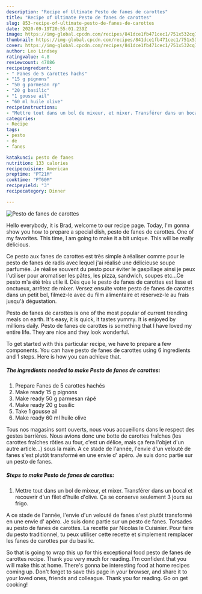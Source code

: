 ```yaml
---
description: "Recipe of Ultimate Pesto de fanes de carottes"
title: "Recipe of Ultimate Pesto de fanes de carottes"
slug: 853-recipe-of-ultimate-pesto-de-fanes-de-carottes
date: 2020-09-19T20:55:01.239Z
image: https://img-global.cpcdn.com/recipes/841dce1fb471cec1/751x532cq70/pesto-de-fanes-de-carottes-photo-principale-de-la-recette.jpg
thumbnail: https://img-global.cpcdn.com/recipes/841dce1fb471cec1/751x532cq70/pesto-de-fanes-de-carottes-photo-principale-de-la-recette.jpg
cover: https://img-global.cpcdn.com/recipes/841dce1fb471cec1/751x532cq70/pesto-de-fanes-de-carottes-photo-principale-de-la-recette.jpg
author: Leo Lindsey
ratingvalue: 4.8
reviewcount: 47086
recipeingredient:
- " Fanes de 5 carottes hachs"
- "15 g pignons"
- "50 g parmesan rp"
- "20 g basilic"
- "1 gousse ail"
- "60 ml huile olive"
recipeinstructions:
- "Mettre tout dans un bol de mixeur, et mixer. Transférer dans un bocal et recouvrir d&#39;un filet d&#39;huile d&#39;olive. Ça se conserve seulement 3 jours au frigo."
categories:
- Recipe
tags:
- pesto
- de
- fanes

katakunci: pesto de fanes 
nutrition: 133 calories
recipecuisine: American
preptime: "PT21M"
cooktime: "PT60M"
recipeyield: "3"
recipecategory: Dinner

---
```



![Pesto de fanes de carottes](https://img-global.cpcdn.com/recipes/841dce1fb471cec1/751x532cq70/pesto-de-fanes-de-carottes-photo-principale-de-la-recette.jpg)

Hello everybody, it is Brad, welcome to our recipe page. Today, I'm gonna show you how to prepare a special dish, pesto de fanes de carottes. One of my favorites. This time, I am going to make it a bit unique. This will be really delicious.

Ce pesto aux fanes de carottes est très simple à réaliser comme pour le pesto de fanes de radis avec lequel j&#39;ai réalisé une délicieuse soupe parfumée. Je réalise souvent du pesto pour éviter le gaspillage ainsi je peux l&#39;utiliser pour aromatiser les pâtes, les pizza, sandwich, soupes etc…Ce pesto m&#39;a été très utile il. Dès que le pesto de fanes de carottes est lisse et onctueux, arrêtez de mixer. Versez ensuite votre pesto de fanes de carottes dans un petit bol, filmez-le avec du film alimentaire et réservez-le au frais jusqu&#39;à dégustation.

Pesto de fanes de carottes is one of the most popular of current trending meals on earth. It's easy, it is quick, it tastes yummy. It is enjoyed by millions daily. Pesto de fanes de carottes is something that I have loved my entire life. They are nice and they look wonderful.


To get started with this particular recipe, we have to prepare a few components. You can have pesto de fanes de carottes using 6 ingredients and 1 steps. Here is how you can achieve that.

<!--inarticleads1-->

##### The ingredients needed to make Pesto de fanes de carottes:

1. Prepare  Fanes de 5 carottes hachés
1. Make ready 15 g pignons
1. Make ready 50 g parmesan râpé
1. Make ready 20 g basilic
1. Take 1 gousse ail
1. Make ready 60 ml huile olive


Tous nos magasins sont ouverts, nous vous accueillons dans le respect des gestes barrières. Nous avions donc une botte de carottes fraîches (les carottes fraîches rôties au four, c&#39;est un délice, mais ça fera l&#39;objet d&#39;un autre article…) sous la main. A ce stade de l&#39;année, l&#39;envie d&#39;un velouté de fanes s&#39;est plutôt transformé en une envie d&#39; apéro. Je suis donc partie sur un pesto de fanes. 

<!--inarticleads2-->

##### Steps to make Pesto de fanes de carottes:

1. Mettre tout dans un bol de mixeur, et mixer. Transférer dans un bocal et recouvrir d&#39;un filet d&#39;huile d&#39;olive. Ça se conserve seulement 3 jours au frigo.


A ce stade de l&#39;année, l&#39;envie d&#39;un velouté de fanes s&#39;est plutôt transformé en une envie d&#39; apéro. Je suis donc partie sur un pesto de fanes. Torsades au pesto de fanes de carottes. La recette par Nicolas le Cuisinier. Pour faire du pesto traditionnel, tu peux utiliser cette recette et simplement remplacer les fanes de carottes par du basilic. 

So that is going to wrap this up for this exceptional food pesto de fanes de carottes recipe. Thank you very much for reading. I'm confident that you will make this at home. There's gonna be interesting food at home recipes coming up. Don't forget to save this page in your browser, and share it to your loved ones, friends and colleague. Thank you for reading. Go on get cooking!
